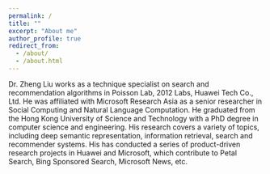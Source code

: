 ```yaml
---
permalink: /
title: ""
excerpt: "About me"
author_profile: true
redirect_from: 
  - /about/
  - /about.html
---
```

Dr. Zheng Liu works as a technique specialist on search and recommendation algorithms in Poisson Lab, 2012 Labs, Huawei Tech Co., Ltd. He was affiliated with Microsoft Research Asia as a senior researcher in Social Computing and Natural Language Computation. He graduated from the Hong Kong University of Science and Technology with a PhD degree in computer science and engineering. His research covers a variety of topics, including deep semantic representation, information retrieval, search and recommender systems. His has conducted a series of product-driven research projects in Huawei and Microsoft, which contribute to Petal Search, Bing Sponsored Search, Microsoft News, etc. 
